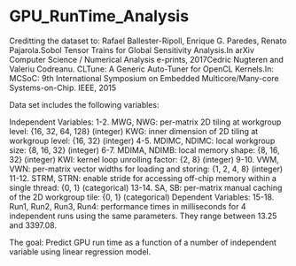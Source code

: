 # GPU_RunTime_Analysis
Creditting the dataset to: 
Rafael Ballester-Ripoll, Enrique G. Paredes, Renato Pajarola.Sobol Tensor Trains for Global Sensitivity Analysis.In arXiv Computer Science / Numerical Analysis e-prints, 2017Cedric Nugteren and Valeriu Codreanu.
CLTune: A Generic Auto-Tuner for OpenCL Kernels.In: MCSoC: 9th International Symposium on Embedded Multicore/Many-core Systems-on-Chip. IEEE, 2015

Data set includes the following variables: 

Independent Variables: 
1-2. MWG, NWG: per-matrix 2D tiling at workgroup level: {16, 32, 64, 128} (integer)
KWG: inner dimension of 2D tiling at workgroup level: {16, 32} (integer)
4-5. MDIMC, NDIMC: local workgroup size: {8, 16, 32} (integer)
6-7. MDIMA, NDIMB: local memory shape: {8, 16, 32} (integer)
KWI: kernel loop unrolling factor: {2, 8} (integer)
9-10. VWM, VWN: per-matrix vector widths for loading and storing: {1, 2, 4, 8} (integer)
11-12. STRM, STRN: enable stride for accessing off-chip memory within a single thread: {0, 1} (categorical)
13-14. SA, SB: per-matrix manual caching of the 2D workgroup tile: {0, 1} (categorical)
Dependent Variables:
15-18. Run1, Run2, Run3, Run4: performance times in milliseconds for 4 independent runs using the same parameters. They range between 13.25 and 3397.08.

The goal: Predict GPU run time as a function of a number of independent variable using linear regression model. 

